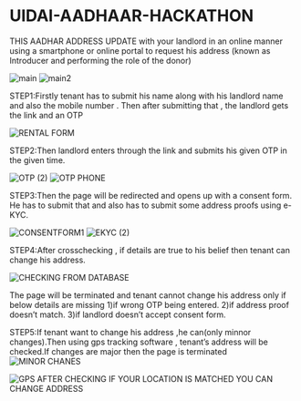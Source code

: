 # UIDAI-AADHAAR-HACKATHON
THIS 
AADHAR ADDRESS UPDATE  with your landlord in an online manner using a smartphone or online portal to request 
his address (known as Introducer and performing the role of the donor)

![main](https://user-images.githubusercontent.com/93464549/139581890-cb000dec-6045-4c8c-aab2-2fba9cd0ce9f.jpeg)
![main2](https://user-images.githubusercontent.com/93464549/139581894-33673353-1593-4664-bd1a-c460a1c8afd5.jpeg)

STEP1:Firstly tenant has to submit his name along with his landlord name and also the mobile number . Then after submitting that , the landlord gets the link and an OTP

![RENTAL FORM](https://user-images.githubusercontent.com/93464549/139581836-7b98b978-b414-4670-8283-345993ffdee0.png)

STEP2:Then landlord enters through the link and submits his given OTP in the given time.



![OTP (2)](https://user-images.githubusercontent.com/93464549/139581965-0f20dc94-7bcf-4dd3-943e-4b28d74f3867.png)
![OTP PHONE](https://user-images.githubusercontent.com/93464549/139581972-d583735b-4863-4f00-93dc-5a82a6c3cf0d.jpeg)

STEP3:Then the page will be redirected and opens up with a consent form. He has to submit that and also has to submit some address proofs using e-KYC.

![CONSENTFORM1](https://user-images.githubusercontent.com/93464549/139582009-3c25a03f-d4dc-480a-957d-361ccb51352a.png)
![EKYC (2)](https://user-images.githubusercontent.com/93464549/139582012-3066bf28-688f-4fd8-9374-f015ecdcdc96.png)

STEP4:After crosschecking , if details are true to his belief then tenant can change his address.

![CHECKING FROM DATABASE](https://user-images.githubusercontent.com/93464549/139582044-ba402bbc-7dd0-453f-bf8e-b49971a4915d.png)

The page will be terminated and tenant cannot change his address only if below details are missing
   1)if wrong OTP being entered.
  2)if address proof doesn’t match.
  3)if landlord doesn’t accept consent form.

STEP5:If tenant want to change his address ,he can(only minnor changes).Then using gps tracking software , tenant’s address will be checked.If changes are major then the page is terminated 
![MINOR CHANES](https://user-images.githubusercontent.com/93464549/139582233-3176d900-80c9-42c4-95c0-e7c04f457584.png)

![GPS](https://user-images.githubusercontent.com/93464549/139582253-acd28737-d511-4b0a-8719-f5b394f1f769.png)
AFTER CHECKING IF YOUR LOCATION IS MATCHED YOU CAN CHANGE ADDRESS



